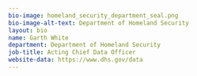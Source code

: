```yaml
---
bio-image: homeland_security_department_seal.png
bio-image-alt-text: Department of Homeland Security
layout: bio
name: Garth White
department: Department of Homeland Security
job-title: Acting Chief Data Officer
website-data: https://www.dhs.gov/data
---
```


